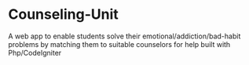# Counseling-Unit
 A web app to enable students solve their emotional/addiction/bad-habit problems by matching them to suitable counselors for help built with Php/CodeIgniter
